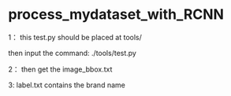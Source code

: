 # process_mydataset_with_RCNN

1：
this test.py should be placed at tools/

then input the command: ./tools/test.py

2：
then get the image_bbox.txt

3:
label.txt contains the brand name
